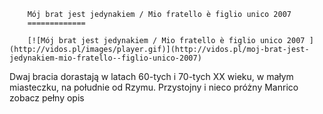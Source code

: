 
        Mój brat jest jedynakiem / Mio fratello è figlio unico 2007 
        =============
        
        [![Mój brat jest jedynakiem / Mio fratello è figlio unico 2007 ](http://vidos.pl/images/player.gif)](http://vidos.pl/moj-brat-jest-jedynakiem-mio-fratello--figlio-unico-2007)
        
        
 Dwaj bracia dorastają w latach 60-tych i 70-tych XX wieku, w małym miasteczku, na południe od Rzymu. Przystojny i nieco próżny Manrico zobacz pełny opis
    